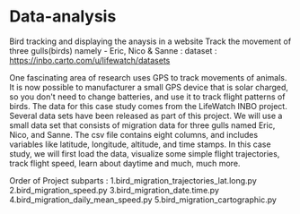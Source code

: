 # Data-analysis
Bird tracking and displaying the anaysis in a website 
Track the movement of three gulls(birds) namely - Eric, Nico & Sanne : dataset : https://inbo.carto.com/u/lifewatch/datasets
 
One fascinating area of research uses GPS to track movements of animals.
It is now possible to manufacturer a small GPS device that is solar charged,
so you don't need to change batteries, and use
 it to track flight patterns of birds.
The data for this case study comes from the LifeWatch INBO project.
Several data sets have been released as part of this project.
We will use a small data set that consists of migration data for three
gulls named Eric, Nico, and Sanne.
The csv file contains eight columns, and includes variables
like latitude, longitude, altitude, and time stamps.
In this case study, we will first load the data,
visualize some simple flight trajectories,
track flight speed, learn about  daytime and much, much more.



Order of Project subparts :
1.bird_migration_trajectories_lat.long.py
2.bird_migration_speed.py
3.bird_migration_date.time.py
4.bird_migration_daily_mean_speed.py
5.bird_migration_cartographic.py

